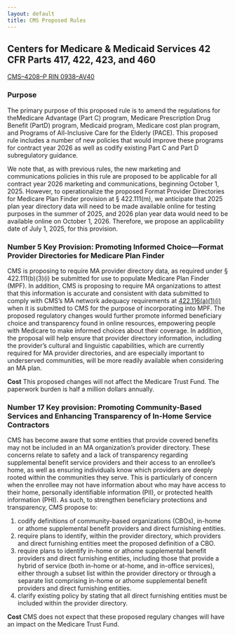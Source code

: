 ```yaml
---
layout: default
title: CMS Proposed Rules
---
```


## Centers for Medicare & Medicaid Services 42 CFR Parts 417, 422, 423, and 460
[CMS–4208–P RIN 0938–AV40](https://www.govinfo.gov/content/pkg/FR-2024-12-10/pdf/2024-27939.pdf)

### Purpose
The primary purpose of this proposed rule is to amend the regulations for theMedicare Advantage (Part C) program, Medicare Prescription Drug Benefit (PartD) program, Medicaid program,
Medicare cost plan program, and Programs of All-Inclusive Care for the Elderly (PACE). This proposed rule includes a number of new policies that would improve these programs for
contract year 2026 as well as codify existing Part C and Part D subregulatory guidance.  

We note that, as with previous rules, the new marketing and communications policies in this rule are proposed to be applicable for all contract year 2026 marketing and communications,
beginning October 1, 2025. However, to operationalize the proposed Format Provider Directories for Medicare Plan Finder provision at § 422.111(m), we anticipate that 2025 plan year directory data will need to be made available online for testing purposes in the summer of 2025, and 2026 plan year data would need to be available online on October 1, 2026. Therefore, we propose an applicability date of July 1, 2025, for this provision.

### Number 5 Key Provision: Promoting Informed Choice—Format Provider Directories for Medicare Plan Finder 
CMS is proposing to require MA provider directory data, as required under § 422.111(b)(3)(i) be submitted for use to populate Medicare Plan Finder (MPF). In addition, CMS is proposing to require MA organizations to attest that this information is accurate and consistent with data submitted to comply with CMS’s MA network adequacy requirements at 
[422.116(a)(1)(i)](https://www.ecfr.gov/current/title-42/chapter-IV/subchapter-B/part-422/subpart-C/section-422.116) when it is submitted to CMS for the purpose of incorporating 
into MPF. The proposed regulatory changes would further promote informed beneficiary choice and transparency found in online resources, empowering people with Medicare to 
make informed choices about their coverage. In addition, the proposal will help ensure that provider directory information, including the provider’s cultural and linguistic capabilities, which are currently required for MA provider directories, and are especially important to underserved communities, will be more readily available when
considering an MA plan.

**Cost**
This proposed changes will not affect the Medicare Trust Fund. The paperwork burden is half a million dollars annually.


### Number 17 Key provision: Promoting Community-Based Services and Enhancing Transparency of In-Home Service Contractors

CMS has become aware that some entities that provide covered benefits may not be included in an MA organization’s provider directory. These concerns relate to safety and a lack of
transparency regarding supplemental benefit service providers and their access to an enrollee’s home, as well as ensuring individuals know which providers are deeply rooted within the
communities they serve. This is particularly of concern when the enrollee may not have information about who may have access to their home, personally identifiable
information (PII), or protected health information (PHI). As such, to strengthen beneficiary protections and transparency, CMS  propose to: 
1. codify definitions of community-based organizations (CBOs), in-home or athome supplemental benefit providers and direct furnishing entities.
2. require plans to identify, within the provider directory, which providers and direct furnishing entities meet the proposed definition of a CBO.
3. require plans to identify in-home or athome supplemental benefit providers and direct furnishing entities, including those that provide a hybrid of service
(both in-home or at-home, and in-office services), either through a subset list within the provider directory or through a separate list comprising in-home or athome
supplemental benefit providers and direct furnishing entities.
4. clarify existing policy by stating that all direct furnishing entities must be included within the provider directory.

**Cost**
CMS does not expect that these proposed regulary changes will have an impact on the Medicare Trust Fund. 